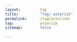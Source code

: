 ```yaml
---
layout:         tag
title:          "Tag: asterisk"
permalink:      /tag/asterisk/
tag:            asterisk
sitemap:        false

---
```


